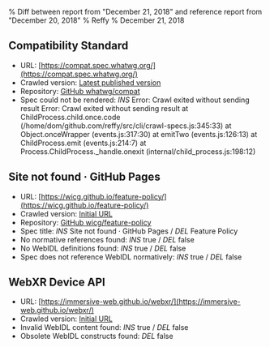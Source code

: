 % Diff between report from "December 21, 2018" and reference report from "December 20, 2018"
% Reffy
% December 21, 2018

## Compatibility Standard

- URL: [https://compat.spec.whatwg.org/](https://compat.spec.whatwg.org/)
- Crawled version: [Latest published version](undefined)
- Repository: [GitHub whatwg/compat](https://github.com/whatwg/compat)
- Spec could not be rendered: *INS* Error: Crawl exited without sending result Error: Crawl exited without sending result
    at ChildProcess.child.once.code (/home/dom/github.com/reffy/src/cli/crawl-specs.js:345:33)
    at Object.onceWrapper (events.js:317:30)
    at emitTwo (events.js:126:13)
    at ChildProcess.emit (events.js:214:7)
    at Process.ChildProcess._handle.onexit (internal/child_process.js:198:12)


## Site not found · GitHub Pages

- URL: [https://wicg.github.io/feature-policy/](https://wicg.github.io/feature-policy/)
- Crawled version: [Initial URL](https://wicg.github.io/feature-policy/)
- Repository: [GitHub wicg/feature-policy](https://github.com/wicg/feature-policy)
- Spec title: *INS* Site not found · GitHub Pages / *DEL* Feature Policy
- No normative references found: *INS* true / *DEL* false
- No WebIDL definitions found: *INS* true / *DEL* false
- Spec does not reference WebIDL normatively: *INS* true / *DEL* false


## WebXR Device API

- URL: [https://immersive-web.github.io/webxr/](https://immersive-web.github.io/webxr/)
- Crawled version: [Initial URL](https://immersive-web.github.io/webxr/)
- Invalid WebIDL content found: *INS* true / *DEL* false
- Obsolete WebIDL constructs found: *DEL* false


